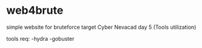 # web4brute
simple website for bruteforce target
Cyber Nevacad day 5 (Tools utilization)

tools req:
-hydra
-gobuster
